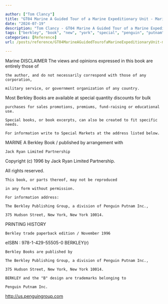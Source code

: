 ```yaml
---

author: ["Tom Clancy"]
title: "GT04 Marine A Guided Tour of a Marine Expeditionary Unit - Marine_split_003.html"
date: "2024-07-19"
description: "Tom Clancy - GT04 Marine A Guided Tour of a Marine Expeditionary Unit"
tags: ["berkley", "book", "new", "york", "special", "penguin", "putnam", "marine", "information", "address", "published", "jack", "ryan", "limited", "partnership", "publishing", "group", "division", "hudson", "street", "disclaimer", "view", "opinion", "expressed", "entirely"]
categories: [Reference]
url: /posts/reference/GT04MarineAGuidedTourofaMarineExpeditionaryUnit-marinesplit003html

---
```



Marine
DISCLAIMER
The views and opinions expressed in this book are entirely those of
    the author, and do not necessarily correspond with those of any corporation,
    military service, or government organization of any country.
Most Berkley Books are available at special quantity discounts for bulk
    purchases for sales promotions, premiums, fund-raising or educational use.
    Special books, or book excerpts, can also be created to fit specific needs.
    For information write to Special Markets at the address listed below.
MARINE
A Berkley Book / published by arrangement with
    Jack Ryan Limited Partnership
Copyright (c) 1996 by Jack Ryan Limited Partnership.
All rights reserved.
    This book, or parts thereof, may not be reproduced
    in any form without permission.
    For information address:
    The Berkley Publishing Group, a division of Penguin Putnam Inc.,
    375 Hudson Street, New York, New York 10014.
PRINTING HISTORY
    Berkley trade paperback edition / November 1996
eISBN : 978-1-429-55505-0
BERKLEY(r)
    Berkley Books are published by
    The Berkley Publishing Group, a division of Penguin Putnam Inc.,
    375 Hudson Street, New York, New York 10014.
    BERKLEY and the "B" design are trademarks belonging to
    Penguin Putnam Inc.
http://us.penguingroup.com
